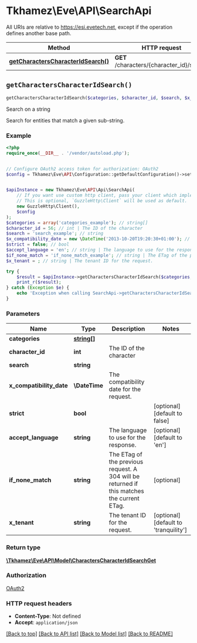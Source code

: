 # Tkhamez\Eve\API\SearchApi

All URIs are relative to https://esi.evetech.net, except if the operation defines another base path.

| Method | HTTP request | Description |
| ------------- | ------------- | ------------- |
| [**getCharactersCharacterIdSearch()**](SearchApi.md#getCharactersCharacterIdSearch) | **GET** /characters/{character_id}/search | Search on a string |


## `getCharactersCharacterIdSearch()`

```php
getCharactersCharacterIdSearch($categories, $character_id, $search, $x_compatibility_date, $strict, $accept_language, $if_none_match, $x_tenant): \Tkhamez\Eve\API\Model\CharactersCharacterIdSearchGet
```

Search on a string

Search for entities that match a given sub-string.

### Example

```php
<?php
require_once(__DIR__ . '/vendor/autoload.php');


// Configure OAuth2 access token for authorization: OAuth2
$config = Tkhamez\Eve\API\Configuration::getDefaultConfiguration()->setAccessToken('YOUR_ACCESS_TOKEN');


$apiInstance = new Tkhamez\Eve\API\Api\SearchApi(
    // If you want use custom http client, pass your client which implements `GuzzleHttp\ClientInterface`.
    // This is optional, `GuzzleHttp\Client` will be used as default.
    new GuzzleHttp\Client(),
    $config
);
$categories = array('categories_example'); // string[]
$character_id = 56; // int | The ID of the character
$search = 'search_example'; // string
$x_compatibility_date = new \DateTime('2013-10-20T19:20:30+01:00'); // \DateTime | The compatibility date for the request.
$strict = false; // bool
$accept_language = 'en'; // string | The language to use for the response.
$if_none_match = 'if_none_match_example'; // string | The ETag of the previous request. A 304 will be returned if this matches the current ETag.
$x_tenant = ; // string | The tenant ID for the request.

try {
    $result = $apiInstance->getCharactersCharacterIdSearch($categories, $character_id, $search, $x_compatibility_date, $strict, $accept_language, $if_none_match, $x_tenant);
    print_r($result);
} catch (Exception $e) {
    echo 'Exception when calling SearchApi->getCharactersCharacterIdSearch: ', $e->getMessage(), PHP_EOL;
}
```

### Parameters

| Name | Type | Description  | Notes |
| ------------- | ------------- | ------------- | ------------- |
| **categories** | [**string[]**](../Model/string.md)|  | |
| **character_id** | **int**| The ID of the character | |
| **search** | **string**|  | |
| **x_compatibility_date** | **\DateTime**| The compatibility date for the request. | |
| **strict** | **bool**|  | [optional] [default to false] |
| **accept_language** | **string**| The language to use for the response. | [optional] [default to &#39;en&#39;] |
| **if_none_match** | **string**| The ETag of the previous request. A 304 will be returned if this matches the current ETag. | [optional] |
| **x_tenant** | **string**| The tenant ID for the request. | [optional] [default to &#39;tranquility&#39;] |

### Return type

[**\Tkhamez\Eve\API\Model\CharactersCharacterIdSearchGet**](../Model/CharactersCharacterIdSearchGet.md)

### Authorization

[OAuth2](../../README.md#OAuth2)

### HTTP request headers

- **Content-Type**: Not defined
- **Accept**: `application/json`

[[Back to top]](#) [[Back to API list]](../../README.md#endpoints)
[[Back to Model list]](../../README.md#models)
[[Back to README]](../../README.md)
